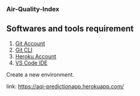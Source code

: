### Air-Quality-Index



## Softwares and tools requirement

1. [Git Account](https://github.com)
2. [Git CLI](https://git-scm.com/book/en/v2/Getting-Started-The-Command-Line)
3. [Heroku Account](https://heroku.com)
4. [VS Code IDE](https://code.visualstudio.com)

Create a new environment.

link: https://aqi-predictionapp.herokuapp.com/
